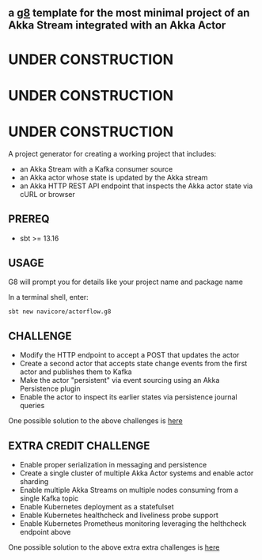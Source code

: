 a [g8] template for the most minimal project of an Akka Stream integrated with an Akka Actor
---

# UNDER CONSTRUCTION

# UNDER CONSTRUCTION

# UNDER CONSTRUCTION

A project generator for creating a working project that includes:
* an Akka Stream with a Kafka consumer source
* an Akka actor whose state is updated by the Akka stream
* an Akka HTTP REST API endpoint that inspects the Akka actor state via cURL or browser

## PREREQ

  * sbt >= 13.16

## USAGE

G8 will prompt you for details like your project name and package name

In a terminal shell, enter:

```console
sbt new navicore/actorflow.g8 
```

[g8]: http://www.foundweekends.org/giter8/

## CHALLENGE

* Modify the HTTP endpoint to accept a POST that updates the actor
* Create a second actor that accepts state change events from the first actor and publishes them to Kafka
* Make the actor "persistent" via event sourcing using an Akka Persistence plugin
* Enable the actor to inspect its earlier states via persistence journal queries

One possible solution to the above challenges is [here]()


## EXTRA CREDIT CHALLENGE

* Enable proper serialization in messaging and persistence
* Create a single cluster of multiple Akka Actor systems and enable actor sharding
* Enable multiple Akka Streams on multiple nodes consuming from a single Kafka topic
* Enable Kubernetes deployment as a statefulset
* Enable Kubernetes healthcheck and liveliness probe support
* Enable Kubernetes Prometheus monitoring leveraging the helthcheck endpoint above

One possible solution to the above extra extra challenges is [here]()
